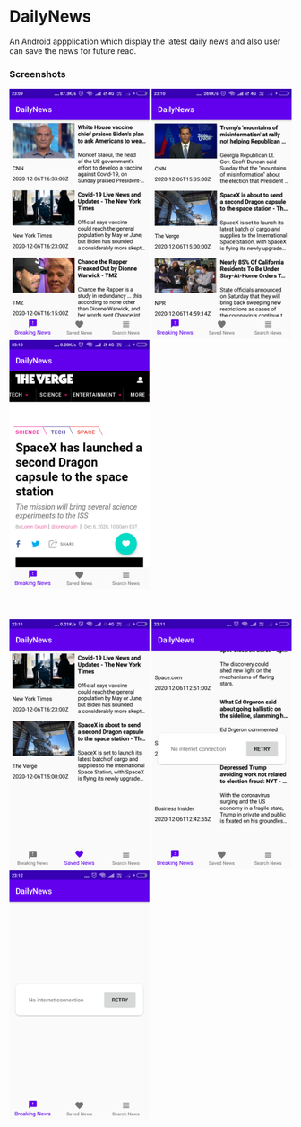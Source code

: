 # DailyNews
An Android appplication which display the latest daily news and also user can save the news for future read.


<h3>Screenshots</h3>

<div class="row">
      <img src="https://github.com/sanjay45/DailyNews/blob/master/Screenshots/NewsList1.png" width="250">
      <img src="https://github.com/sanjay45/DailyNews/blob/master/Screenshots/NewsList2.png" width="250">     
      <img src="https://github.com/sanjay45/DailyNews/blob/master/Screenshots/Webview.png" width="250">
</div>
<br>
<br>
<br>
<div class="row">
      <img src="https://github.com/sanjay45/DailyNews/blob/master/Screenshots/SavedNews.png" width="250">
      <img src="https://github.com/sanjay45/DailyNews/blob/master/Screenshots/NoInternetConnection.png" width="250">
      <img src="https://github.com/sanjay45/DailyNews/blob/master/Screenshots/NoInternetConnection1.png" width="250">
</div>



